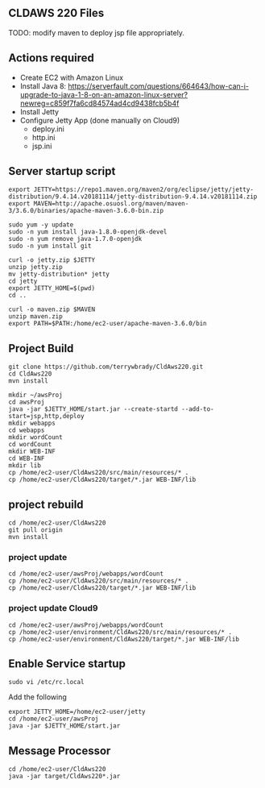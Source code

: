 ## CLDAWS 220 Files

TODO: modify maven to deploy jsp file appropriately.

[dns]:8080/app/?url=http://www.textfiles.com/etext/FICTION/warpeace.txt&count=20

## Actions required

- Create EC2 with Amazon Linux
- Install Java 8: https://serverfault.com/questions/664643/how-can-i-upgrade-to-java-1-8-on-an-amazon-linux-server?newreg=c859f7fa6cd84574ad4cd9438fcb5b4f
- Install Jetty
- Configure Jetty App (done manually on Cloud9)
  - deploy.ini
  - http.ini
  - jsp.ini

## Server startup script

```
export JETTY=https://repo1.maven.org/maven2/org/eclipse/jetty/jetty-distribution/9.4.14.v20181114/jetty-distribution-9.4.14.v20181114.zip
export MAVEN=http://apache.osuosl.org/maven/maven-3/3.6.0/binaries/apache-maven-3.6.0-bin.zip

sudo yum -y update
sudo -n yum install java-1.8.0-openjdk-devel
sudo -n yum remove java-1.7.0-openjdk
sudo -n yum install git

curl -o jetty.zip $JETTY
unzip jetty.zip
mv jetty-distribution* jetty
cd jetty
export JETTY_HOME=$(pwd)
cd ..

curl -o maven.zip $MAVEN
unzip maven.zip
export PATH=$PATH:/home/ec2-user/apache-maven-3.6.0/bin
```

## Project Build
```
git clone https://github.com/terrywbrady/CldAws220.git
cd CldAws220
mvn install

mkdir ~/awsProj
cd awsProj
java -jar $JETTY_HOME/start.jar --create-startd --add-to-start=jsp,http,deploy
mkdir webapps
cd webapps
mkdir wordCount
cd wordCount
mkdir WEB-INF
cd WEB-INF
mkdir lib
cp /home/ec2-user/CldAws220/src/main/resources/* .
cp /home/ec2-user/CldAws220/target/*.jar WEB-INF/lib
```

## project rebuild
```
cd /home/ec2-user/CldAws220
git pull origin
mvn install
```

### project update

```
cd /home/ec2-user/awsProj/webapps/wordCount
cp /home/ec2-user/CldAws220/src/main/resources/* .
cp /home/ec2-user/CldAws220/target/*.jar WEB-INF/lib
```


### project update Cloud9

```
cd /home/ec2-user/awsProj/webapps/wordCount
cp /home/ec2-user/environment/CldAws220/src/main/resources/* .
cp /home/ec2-user/environment/CldAws220/target/*.jar WEB-INF/lib
```
## Enable Service startup

`sudo vi /etc/rc.local`

Add the following

```
export JETTY_HOME=/home/ec2-user/jetty
cd /home/ec2-user/awsProj
java -jar $JETTY_HOME/start.jar
```

## Message Processor

```
cd /home/ec2-user/CldAws220
java -jar target/CldAws220*.jar
```
